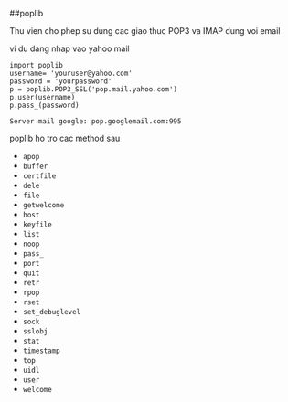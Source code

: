 ##poplib

Thu vien cho phep su dung cac giao thuc POP3 va IMAP dung voi email

vi du dang nhap vao yahoo mail
```
import poplib
username= 'youruser@yahoo.com'
password = 'yourpassword'
p = poplib.POP3_SSL('pop.mail.yahoo.com')
p.user(username)
p.pass_(password)

```

```
Server mail google: pop.googlemail.com:995
```


poplib ho tro cac method sau

- `apop`
- `buffer`
- `certfile`
- `dele`
- `file`
- `getwelcome`
- `host`
- `keyfile`
- `list`
- `noop`
- `pass_`
- `port`
- `quit`
- `retr`
- `rpop`
- `rset`
- `set_debuglevel`
- `sock`
- `sslobj`
- `stat`
- `timestamp`
- `top`
- `uidl`
- `user`
- `welcome`
